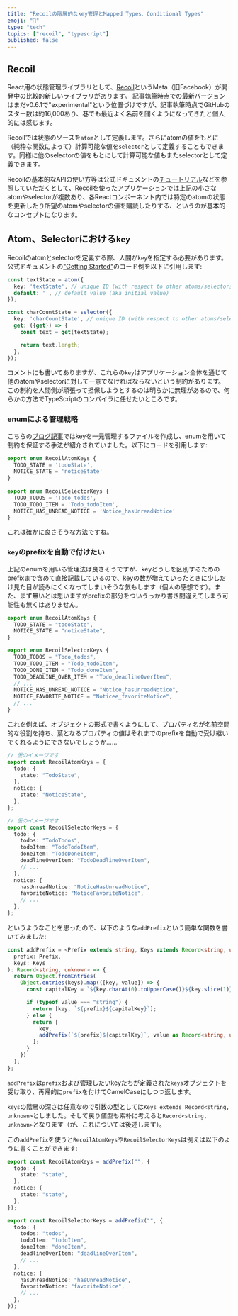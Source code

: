 ```yaml
---
title: "Recoilの階層的なkey管理とMapped Types、Conditional Types"
emoji: "🔑"
type: "tech"
topics: ["recoil", "typescript"]
published: false
---
```


## Recoil

React用の状態管理ライブラリとして、[Recoil](https://recoiljs.org/)というMeta（旧Facebook）が開発中の比較的新しいライブラリがあります。
記事執筆時点での最新バージョンはまだv0.6.1で"experimental"という位置づけですが、記事執筆時点でGitHubのスター数は約16,000あり、巷でも最近よく名前を聞くようになってきたと個人的には感じます。

Recoilでは状態のソースを`atom`として定義します。さらにatomの値をもとに（純粋な関数によって）計算可能な値を`selector`として定義することもできます。同様に他のselectorの値をもとにして計算可能な値もまたselectorとして定義できます。

Recoilの基本的なAPIの使い方等は公式ドキュメントの[チュートリアル](https://recoiljs.org/docs/basic-tutorial/intro)などを参照していただくとして、Recoilを使ったアプリケーションでは上記の小さなatomやselectorが複数あり、各Reactコンポーネント内では特定のatomの状態を更新したり所望のatomやselectorの値を購読したりする、というのが基本的なコンセプトになります。

## Atom、Selectorにおける`key`

Recoilのatomとselectorを定義する際、人間が`key`を指定する必要があります。公式ドキュメントの["Getting Started"](https://recoiljs.org/docs/introduction/getting-started)のコード例を以下に引用します:

```ts
const textState = atom({
  key: 'textState', // unique ID (with respect to other atoms/selectors)
  default: '', // default value (aka initial value)
});

const charCountState = selector({
  key: 'charCountState', // unique ID (with respect to other atoms/selectors)
  get: ({get}) => {
    const text = get(textState);

    return text.length;
  },
});
```

コメントにも書いてありますが、これらの`key`はアプリケーション全体を通じて他のatomやselectorに対して一意でなければならないという制約があります。この制約を人間側が頑張って担保しようとするのは明らかに無理があるので、何らかの方法でTypeScriptのコンパイラに任せたいところです。

### enumによる管理戦略

こちらの[ブログ記事](https://engineering.linecorp.com/ja/blog/line-sec-frontend-using-recoil-to-get-a-safe-and-comfortable-state-management/)ではkeyを一元管理するファイルを作成し、enumを用いて制約を保証する手法が紹介されていました。以下にコードを引用します:

```ts:RecoilKeys.ts
export enum RecoilAtomKeys {
  TODO_STATE = 'todoState',
  NOTICE_STATE = 'noticeState'
}
​
export enum RecoilSelectorKeys {
  TODO_TODOS = 'Todo_todos',
  TODO_TODO_ITEM = 'Todo_todoItem',
  NOTICE_HAS_UNREAD_NOTICE = 'Notice_hasUnreadNotice'
}
```

これは確かに良さそうな方法ですね。

### `key`のprefixを自動で付けたい

上記のenumを用いる管理法は良さそうですが、keyどうしを区別するためのprefixまで含めて直接記載しているので、keyの数が増えていったときに少しだけ見た目が読みにくくなってしまいそうな気もします（個人の感想です）。また、まず無いとは思いますがprefixの部分をついうっかり書き間違えてしまう可能性も無くはありません。

```ts:RecoilKeys.ts
export enum RecoilAtomKeys {
  TODO_STATE = "todoState",
  NOTICE_STATE = "noticeState",
}

export enum RecoilSelectorKeys {
  TODO_TODOS = "Todo_todos",
  TODO_TODO_ITEM = "Todo_todoItem",
  TODO_DONE_ITEM = "Todo_doneItem",
  TODO_DEADLINE_OVER_ITEM = "Todo_deadlineOverItem",
  // ...
  NOTICE_HAS_UNREAD_NOTICE = "Notice_hasUnreadNotice",
  NOTICE_FAVORITE_NOTICE = "Noticee_favoriteNotice",
  // ...
}
```

これを例えば、オブジェクトの形式で書くようにして、プロパティ名が名前空間的な役割を持ち、葉となるプロパティの値はそれまでのprefixを自動で受け継いでくれるようにできないでしょうか……

```ts:RecoilKeys.ts
// 仮のイメージです
export const RecoilAtomKeys = {
  todo: {
    state: "TodoState",
  },
  notice: {
    state: "NoticeState",
  },
};

// 仮のイメージです
export const RecoilSelectorKeys = {
  todo: {
    todos: "TodoTodos",
    todoItem: "TodoTodoItem",
    doneItem: "TodoDoneItem",
    deadlineOverItem: "TodoDeadlineOverItem",
    // ...
  },
  notice: {
    hasUnreadNotice: "NoticeHasUnreadNotice",
    favoriteNotice: "NoticeFavoriteNotice",
    // ...
  },
};
```

というようなことを思ったので、以下のような`addPrefix`という簡単な関数を書いてみました:

```ts
const addPrefix = <Prefix extends string, Keys extends Record<string, unknown>>(
  prefix: Prefix,
  keys: Keys
): Record<string, unknown> => {
  return Object.fromEntries(
    Object.entries(keys).map(([key, value]) => {
      const capitalKey = `${key.charAt(0).toUpperCase()}${key.slice(1)}`;

      if (typeof value === "string") {
        return [key, `${prefix}${capitalKey}`];
      } else {
        return [
          key,
          addPrefix(`${prefix}${capitalKey}`, value as Record<string, unknown>),
        ];
      }
    })
  );
};
```

`addPrefix`は`prefix`および管理したいkeyたちが定義された`keys`オブジェクトを受け取り、再帰的に`prefix`を付けてCamelCaseにしつつ返します。

`keys`の階層の深さは任意なので引数の型としては`Keys extends Record<string, unknown>`としました。そして戻り値型も素朴に考えると`Record<string, unknown>`となります（が、これについては後述します）。

この`addPrefix`を使うと`RecoilAtomKeys`や`RecoilSelectorKeys`は例えば以下のように書くことができます:

```ts
export const RecoilAtomKeys = addPrefix("", {
  todo: {
    state: "state",
  },
  notice: {
    state: "state",
  },
});

export const RecoilSelectorKeys = addPrefix("", {
  todo: {
    todos: "todos",
    todoItem: "todoItem",
    doneItem: "doneItem",
    deadlineOverItem: "deadlineOverItem",
    // ...
  },
  notice: {
    hasUnreadNotice: "hasUnreadNotice",
    favoriteNotice: "favoriteNotice",
    // ...
  },
});
```
